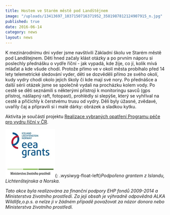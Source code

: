 ```yaml
---
title: Hostem ve Starém městě pod Landštějnem
image: "/uploads/13413697_1037150716371952_3581987812124907915_n.jpg"
published: true
date: 2016-06-14
category: news
layout: news
---
```

K mezinárodnímu dni vyder jsme navštívili Základní školu ve Starém městě
pod Landštejnem. Děti hned začaly klást otázky a po prvním náporu si
poslechly přednášku o vydře říční - jak vypadá, kde žije, co jí, kolik
mívá mláďat a kde všude chodí. Protože přímo ve v okolí města probíhalo
před 14 lety telemetrické sledování vyder, děti se dozvěděli přímo ze
svého okolí, kudy vydry chodí okolo jejich školy či kde mají své nory.
Po přednášce a další sérii otázek jsme se společně vydali na procházku
kolem vody. Po cestě se děti seznámili s některými přístroji k
monitoringu savců (gps přístroj, nášlapný raft, fotopast), prohlédly si
slepýše, který se vyhříval na cestě a přičichly k čerstvému trusu od
vydry. Děli byly úžasné, zvědavé, uvařily čaj a připravili si i malé
dárky: obrázek a sladkou kytku.

Aktivita je součástí projektu
[Realizace vybraných opatření Programu péče pro vydru říční v ČR][1].

![](/uploads/loga_mgs_stojato_mm.jpg){: .wysiwyg-float-left}*Podpořeno
grantem z Islandu, Lichtenštejnska a Norska.*

*Tato akce byla realizována za finanční podpory EHP fondů 2009-2014 a
Ministerstva životního prostředí. Za její obsah je výhradně odpovědná
ALKA Wildlife,o.p.s. a nelze ji v žádném případě považovat za názor
donora nebo Ministerstva životního prostředí.*


[1]: https://www.vydryonline.cz/o-nas/projekt
